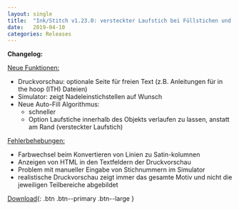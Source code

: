 ```yaml
---
layout: single
title:  "Ink/Stitch v1.23.0: versteckter Laufstich bei Füllstichen und noch viel mehr!"
date:   2019-04-10
categories: Releases
---
```

**Changelog:**

<u>Neue Funktionen:</u>
  * Druckvorschau: optionale Seite für freien Text
    (z.B. Anleitungen für in the hoop (ITH) Dateien)
  * Simulator: zeigt Nadeleinstichstellen auf Wunsch
  * Neue Auto-Fill Algorithmus:
    * schneller
    * Option Laufstiche innerhalb des Objekts verlaufen zu lassen, anstatt am Rand (versteckter Laufstich)

<u>Fehlerbehebungen:</u>
  * Farbwechsel beim Konvertieren von Linien zu Satin-kolumnen
  * Anzeigen von HTML in den Textfeldern der Druckvorschau
  * Problem mit manueller Eingabe von Stichnummern im Simulator
  * realistische Druckvorschau zeigt immer das gesamte Motiv und nicht die jeweiligen Teilbereiche abgebildet

[Download](https://github.com/inkstitch/inkstitch/releases/tag/v1.23.0){: .btn .btn--primary .btn--large }
